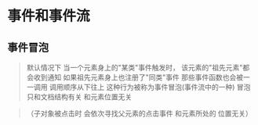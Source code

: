 # 事件和事件流

## 事件冒泡

> 默认情况下
> 当一个元素身上的"某类"事件触发时，
> 该元素的"祖先元素"都会收到通知
> 如果祖先元素身上也注册了"同类"事件
> 那些事件函数也会被一一调用
> 调用顺序从下往上
> 这种行为被称为事件冒泡(事件流中的一种)
> 冒泡只和文档结构有关 和元素位置无关

> （子对象被点击时 会依次寻找父元素的点击事件 和元素所处的 位置无关）